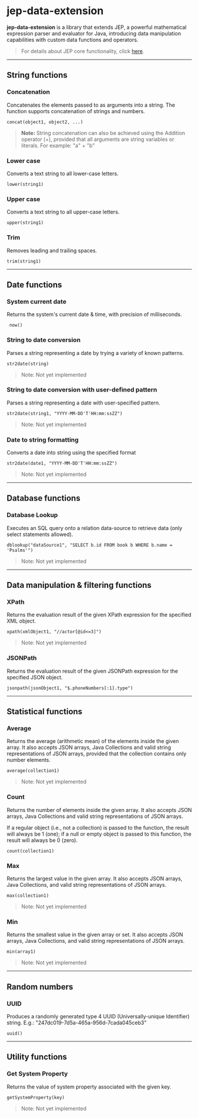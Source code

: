 # jep-data-extension

**jep-data-extension** is a library that  extends JEP, a powerful mathematical expression parser and evaluator for Java, introducing data manipulation capabilities with custom data functions and operators.

> For details about JEP core functionality, click [here](http://www.singularsys.com/jep/doc/html/index.html). 

---

## String functions

### Concatenation

Concatenates the elements passed to as arguments into a string. The function supports concatenation of strings and numbers.

    concat(object1, object2, ...)

> **Note:** String concatenation can also be achieved using the Addition operator (+), provided that all arguments are string variables or literals. For example: "a" + "b"

### Lower case

Converts a text string to all lower-case letters.

    lower(string1)

### Upper case

Converts a text string to all upper-case letters.

    upper(string1)

### Trim

Removes leading and trailing spaces.

    trim(string1)

---

## Date functions

### System current date

Returns the system's current date & time, with precision of milliseconds.

     now()

### String to date conversion

Parses a string representing a date by trying a variety of known patterns.

    str2date(string)

> Note: Not yet implemented

### String to date conversion with user-defined pattern

Parses a string representing a date with user-specified pattern. 

    str2date(string1, "YYYY-MM-DD'T'HH:mm:ssZZ")

> Note: Not yet implemented

### Date to string formatting

Converts a date into string using the specified format

    str2date(date1, "YYYY-MM-DD'T'HH:mm:ssZZ")

> Note: Not yet implemented

---

## Database functions

### Database Lookup

Executes an SQL query onto a relation data-source to retrieve data (only select statements allowed).

    dblookup("dataSource1", "SELECT b.id FROM book b WHERE b.name = 'Psalms'")

> Note: Not yet implemented

---

## Data manipulation & filtering functions

### XPath

Returns the evaluation result of the given XPath expression for the specified XML object.

    xpath(xmlObject1, "//actor[@id<=3]")

> Note: Not yet implemented

### JSONPath

Returns the evaluation result of the given JSONPath expression for the specified JSON object.

    jsonpath(jsonObject1, "$.phoneNumbers[:1].type")

---

## Statistical functions

### Average

Returns the average (arithmetic mean) of the elements inside the given array. It also accepts JSON arrays, Java Collections and valid string representations of JSON arrays, provided that the collection contains only number elements. 

    average(collection1)

> Note: Not yet implemented

### Count

Returns the number of elements inside the given array. It also accepts JSON arrays, Java Collections and valid string representations of JSON arrays. 

If a regular object (i.e., not a collection) is passed to the function, the result will always be 1 (one); if a null or empty object is passed to this function, the result will always be 0 (zero).

    count(collection1)

### Max

Returns the largest value in the given array. It also accepts JSON arrays, Java Collections, and valid string representations of JSON arrays.

    max(collection1)

> Note: Not yet implemented

### Min

Returns the smallest value in the given array or set. It also accepts JSON arrays, Java Collections, and valid string representations of JSON arrays.

    min(array1)

> Note: Not yet implemented

---

## Random numbers

### UUID

Produces a randomly generated type 4 UUID (Universally-unique Identifier) string. E.g.: "247dc019-7d5a-465a-956d-7cada045ceb3"

    uuid()

---

## Utility functions

### Get System Property

Returns the value of system property associated with the given key.

    getSystemProperty(key)
    
> Note: Not yet implemented
